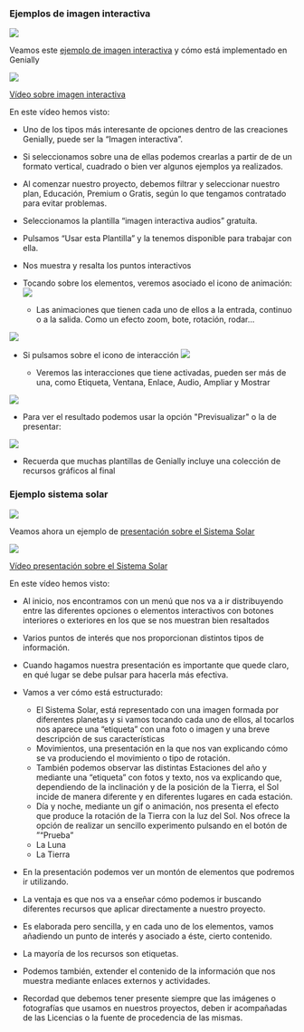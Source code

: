 ### Ejemplos de imagen interactiva 

![](https://raw.githubusercontent.com/javacasm/Iniciacion-Herramientas-Digitales-Aula/main/images/genially-ejemplo-imagen-interactiva.png)

Veamos este [ejemplo de imagen interactiva](https://view.genial.ly/65b1651b59ea3e0014f1eef8/interactive-image-imagen-interactiva-audios) y cómo está implementado en Genially


[![](https://raw.githubusercontent.com/javacasm/Iniciacion-Herramientas-Digitales-Aula/main/images/portada-3.2.imagen-interactiva.png)](https://drive.google.com/file/d/1Iw711h9qLZHATZY6h6nM2HOVM5UEyrrg/view?usp=drivesdk)

[Vídeo sobre imagen interactiva](https://drive.google.com/file/d/1Iw711h9qLZHATZY6h6nM2HOVM5UEyrrg/view?usp=drivesdk)

En este vídeo hemos visto:

* Uno de los tipos más interesante de opciones dentro de las creaciones Genially, puede ser la “Imagen interactiva”. 
* Si seleccionamos sobre una de ellas podemos crearlas a partir de de un formato vertical, cuadrado o bien ver algunos ejemplos ya realizados.
* Al comenzar nuestro proyecto, debemos filtrar y seleccionar nuestro plan, Educación, Premium o Gratis, según lo que tengamos contratado para evitar problemas.
* Seleccionamos la plantilla “imagen interactiva audios” gratuíta. 
* Pulsamos “Usar esta Plantilla” y la tenemos disponible para trabajar con ella. 
* Nos muestra y resalta los puntos interactivos 
* Tocando sobre los elementos, veremos asociado el icono de animación:
![](https://raw.githubusercontent.com/javacasm/Iniciacion-Herramientas-Digitales-Aula/main/images/genially-icono-animacion.png)
 
   - Las animaciones que tienen cada uno de ellos a la entrada, continuo o a la salida. Como un efecto zoom, bote, rotación, rodar…

![](https://raw.githubusercontent.com/javacasm/Iniciacion-Herramientas-Digitales-Aula/main/images/genially-tipos-animacion.png)

* Si pulsamos sobre el icono de interacción
![](https://raw.githubusercontent.com/javacasm/Iniciacion-Herramientas-Digitales-Aula/main/images/genially-icono-interaccion.png)

   - Veremos las interacciones que tiene activadas, pueden ser más de una, como Etiqueta, Ventana, Enlace, Audio, Ampliar y Mostrar

![](https://raw.githubusercontent.com/javacasm/Iniciacion-Herramientas-Digitales-Aula/main/images/genially-tipos-interactividad.png)

* Para ver el resultado podemos usar la opción "Previsualizar" o la de presentar:

![](https://raw.githubusercontent.com/javacasm/Iniciacion-Herramientas-Digitales-Aula/main/images/genially-icono-previsualizar.png)

* Recuerda que muchas plantillas de Genially incluye una colección de recursos gráficos al final


### Ejemplo sistema solar

![](https://raw.githubusercontent.com/javacasm/Iniciacion-Herramientas-Digitales-Aula/main/images/genially-ejemplo-sistema-solar.png)

Veamos ahora  un ejemplo de [presentación sobre el Sistema Solar](https://view.genial.ly/5dc793d0fd67900fa17458c3/guide-lpsistema-solar)

[![](https://raw.githubusercontent.com/javacasm/Iniciacion-Herramientas-Digitales-Aula/main/images/portada-3.2.Ejemplo-presentacion-multiles-paginas.png)](https://drive.google.com/file/d/1O92KlIKHkz7Sgjgr3yaqPcBPofvJon8C/view?usp=drivesdk)

[Vídeo presentación sobre el Sistema Solar](https://drive.google.com/file/d/1O92KlIKHkz7Sgjgr3yaqPcBPofvJon8C/view?usp=drivesdk)

En este vídeo hemos visto:

* Al inicio, nos encontramos con un menú que nos va a ir distribuyendo entre las diferentes opciones o elementos interactivos con botones interiores o exteriores en los que se nos muestran bien resaltados
* Varios puntos de interés que nos proporcionan distintos tipos de información. 
* Cuando hagamos nuestra presentación es importante que quede claro, en qué lugar se debe pulsar para hacerla más efectiva.
* Vamos a ver cómo está estructurado:

   - El Sistema Solar, está representado con una imagen formada por diferentes planetas  y si vamos tocando cada uno de ellos, al tocarlos nos aparece una “etiqueta” con una foto o imagen y una breve descripción de sus características
   - Movimientos, una presentación en la que nos van explicando cómo se va produciendo el movimiento o tipo de  rotación. 
   - También podemos observar las distintas Estaciones del año y mediante una “etiqueta” con fotos y texto, nos va explicando que, dependiendo de la inclinación y de la posición de la Tierra, el Sol incide de manera diferente y en diferentes lugares en cada estación.
   - Día y noche, mediante un gif o animación, nos presenta el efecto que produce la rotación de la Tierra con la luz del Sol. Nos ofrece la opción de realizar un sencillo experimento pulsando en el botón de ”“Prueba”
   - La Luna
   - La Tierra

* En la presentación podemos ver un montón de elementos que podremos ir utilizando. 
* La ventaja es que nos va a enseñar cómo podemos ir buscando diferentes recursos que aplicar directamente a nuestro proyecto. 
* Es elaborada pero sencilla, y en cada uno de los elementos, vamos añadiendo un punto de interés y asociado a éste, cierto contenido.
* La mayoría de los recursos son etiquetas.
* Podemos también, extender el contenido de la información que nos muestra mediante enlaces externos y actividades.
* Recordad que debemos tener presente siempre que las imágenes o fotografías que usamos en nuestros proyectos, deben ir acompañadas de las Licencias o la fuente de procedencia de las mismas.

